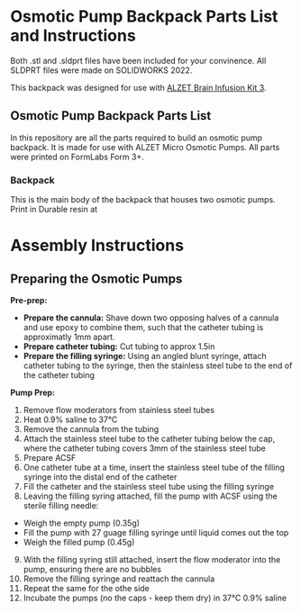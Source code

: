 # Osmotic Pump Backpack Parts List and Instructions

Both .stl and .sldprt files have been included for your convinence. All SLDPRT files were made on SOLIDWORKS 2022.

This backpack was designed for use with [ALZET Brain Infusion Kit 3](https://www.alzet.com/brain-infusion-kit/alzet-brain-infusion-kits/).

## Osmotic Pump Backpack Parts List

In this repository are all the parts required to build an osmotic pump backpack. It is made for use with ALZET Micro Osmotic Pumps. All parts were printed on FormLabs Form 3+.

### Backpack

This is the main body of the backpack that houses two osmotic pumps. Print in Durable resin at 
# Assembly Instructions

## Preparing the Osmotic Pumps

**Pre-prep:**

- **Prepare the cannula:** Shave down two opposing halves of a cannula and use epoxy to combine them, such that the catheter tubing is approximatly 1mm apart.
- **Prepare catheter tubing:** Cut tubing to approx 1.5in
- **Prepare the filling syringe:** Using an angled blunt syringe, attach catheter tubing to the syringe, then the stainless steel tube to the end of the catheter tubing

**Pump Prep:**

1. Remove flow moderators from stainless steel tubes
2. Heat 0.9% saline to 37°C
3. Remove the cannula from the tubing
4. Attach the stainless steel tube to the catheter tubing below the cap, where the catheter tubing covers 3mm of the stainless steel tube
5. Prepare ACSF
6. One catheter tube at a time, insert the stainless steel tube of the filling syringe into the distal end of the catheter
7. Fill the catheter and the stainless steel tube using the filling syringe
8. Leaving the filling syring attached, fill the pump with ACSF using the sterile filling needle:
- Weigh the empty pump (0.35g)
- Fill the pump with 27 guage filling syringe until liquid comes out the top
- Weigh the filled pump (0.45g)
9. With the filling syring still attached, insert the flow moderator into the pump, ensuring there are no bubbles
10. Remove the filling syringe and reattach the cannula
11. Repeat the same for the othe side
  12. Incubate the pumps (no the caps - keep them dry) in 37°C 0.9% saline

